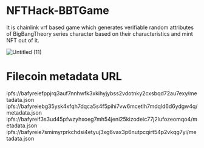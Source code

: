 # NFTHack-BBTGame
It is chainlink vrf based game which generates verifiable random attributes of BigBangTheory series character based on their characteristics and mint NFT out of it.


![Untitled (11)](https://user-images.githubusercontent.com/46647968/144590384-24b0bb2a-931c-4d7e-b086-e93cf49cbdfa.jpg)

# Filecoin metadata URL

ipfs://bafyreiefppjrq3auf7nnhwfk3xkihyjybss2vdotnky2cxsbqd72au7exy/metadata.json
ipfs://bafyreiebg35ysk4xfqh7dqca5s4f5pihi7vw6mcetlh7mdqld6d6ydgw4q/metadata.json
ipfs://bafyreif3s3ud45pfwzyhxoeg7mh54jeni25kizodeic77j2lufozeomqo4/metadata.json
ipfs://bafyreie7smimyrprkchdsi4etyuj3xg6vax3p6nutpcqirt54p2vkqg7yi/metadata.json
